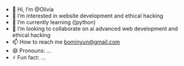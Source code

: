 - 👋 Hi, I’m @Olivia
- 👀 I’m interested in website development and ethical hacking
- 🌱 I’m currently learning ([python)
- 💞️ I’m looking to collaborate on ai advanced web development and ethical hacking
- 📫 How to reach me bominyun@gmail.com 
- 😄 Pronouns: ...
- ⚡ Fun fact: ...

<!---
Olivia/Olivia is a ✨ special ✨ repository because its `README.md` (this file) appears on your GitHub profile.
You can click the Preview link to take a look at your changes.
--->

